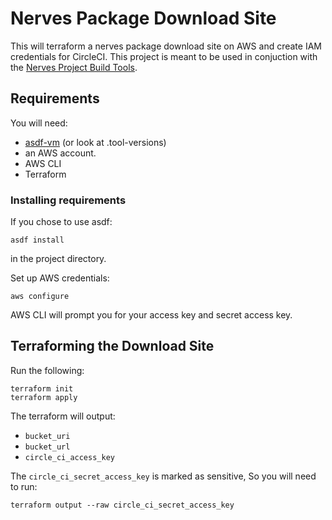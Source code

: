 # Nerves Package Download Site

This will terraform a nerves package download site on AWS and create IAM credentials for CircleCI. This project is meant to be used in conjuction with the [Nerves Project Build Tools](https://github.com/nerves-project/build-tools).

## Requirements

You will need:
* [asdf-vm](https://asdf-vm.com/) (or look at .tool-versions)
* an AWS account.
* AWS CLI
* Terraform

### Installing requirements

If you chose to use asdf:

```
asdf install
```

in the project directory.

Set up AWS credentials:
```
aws configure
```

AWS CLI will prompt you for your access key and secret access key.

## Terraforming the Download Site

Run the following:

```
terraform init
terraform apply
```

The terraform will output:
* `bucket_uri`
* `bucket_url`
* `circle_ci_access_key`

The `circle_ci_secret_access_key` is marked as sensitive,
So you will need to run:

```
terraform output --raw circle_ci_secret_access_key
```
